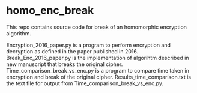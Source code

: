 # homo_enc_break
This repo contains source code for break of an homomorphic encryption algorithm.

Encryption_2016_paper.py is a program to perform encryption and decryption as defined in the paper published in 2016.  
Break_Enc_2016_paper.py is the implementation of algorihtm described in new manuscript that breaks the original cipher. 
Time_comparison_break_vs_enc.py is a program to compare time taken in encryption and break of the original cipher. 
Results_time_comparison.txt is the text file for output from Time_comparison_break_vs_enc.py.

